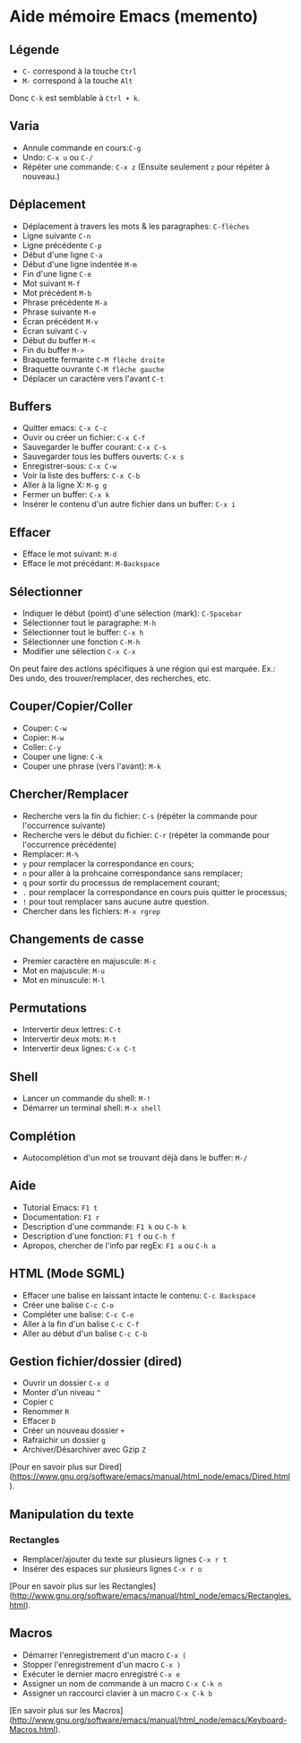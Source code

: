 Aide mémoire Emacs (memento)
================================

## Légende

* `C-` correspond à la touche `Ctrl`
* `M-` correspond à la touche `Alt`

Donc `C-k` est semblable à `Ctrl + k`.

## Varia

* Annule commande en cours:`C-g`
* Undo: `C-x u` ou `C-/`
* Répéter une commande: `C-x z` (Ensuite seulement `z` pour répéter à nouveau.)

## Déplacement

* Déplacement à travers les mots & les paragraphes: `C-flèches`
* Ligne suivante `C-n`
* Ligne précédente `C-p`
* Début d'une ligne `C-a`
* Début d'une ligne indentée `M-m`
* Fin d'une ligne `C-e`
* Mot suivant `M-f`
* Mot précédent `M-b`
* Phrase précédente `M-a`
* Phrase suivante `M-e`
* Écran précédent `M-v`
* Écran suivant `C-v`
* Début du buffer `M-<`
* Fin du buffer `M->`
* Braquette fermante `C-M flèche droite`
* Braquette ouvrante `C-M flèche gauche`
* Déplacer un caractère vers l'avant `C-t`

## Buffers

* Quitter emacs: `C-x C-c`
* Ouvir ou créer un fichier: `C-x C-f`
* Sauvegarder le buffer courant: `C-x C-s`
* Sauvegarder tous les buffers ouverts: `C-x s`
* Enregistrer-sous: `C-x C-w`
* Voir la liste des buffers: `C-x C-b`
* Aller à la ligne X: `M-g g`
* Fermer un buffer: `C-x k`
* Insérer le contenu d'un autre fichier dans un buffer: `C-x i`

## Effacer

* Efface le mot suivant: `M-d`
* Efface le mot précédant: `M-Backspace`

## Sélectionner

* Indiquer le début (point) d'une sélection (mark): `C-Spacebar`
* Sélectionner tout le paragraphe: `M-h`
* Sélectionner tout le buffer: `C-x h`
* Sélectionner une fonction `C-M-h`
* Modifier une sélection `C-x C-x`

On peut faire des actions spécifiques à une région qui est marquée. Ex.: Des undo, des trouver/remplacer, des recherches, etc.

## Couper/Copier/Coller

* Couper: `C-w`
* Copier: `M-w`
* Coller: `C-y`
* Couper une ligne: `C-k`
* Couper une phrase (vers l'avant): `M-k`

## Chercher/Remplacer

* Recherche vers la fin du fichier: `C-s` (répéter la commande pour l'occurrence suivante)
* Recherche vers le début du fichier: `C-r` (répéter la commande pour l'occurrence précédente)
* Remplacer: `M-%`
 * `y` pour remplacer la correspondance en cours;
 * `n` pour aller à la prohcaine correspondance sans remplacer;
 * `q` pour sortir du processus de remplacement courant;
 * `.` pour remplacer la correspondance en cours puis quitter le processus;
 * `!` pour tout remplacer sans aucune autre question.
* Chercher dans les fichiers: `M-x rgrep`

## Changements de casse

* Premier caractère en majuscule: `M-c`
* Mot en majuscule: `M-u`
* Mot en minuscule: `M-l`

## Permutations

* Intervertir deux lettres: `C-t`
* Intervertir deux mots: `M-t`
* Intervertir deux lignes: `C-x C-t`

## Shell

* Lancer un commande du shell: `M-!`
* Démarrer un terminal shell: `M-x shell`

## Complétion

* Autocomplétion d'un mot se trouvant déjà dans le buffer: `M-/`

## Aide

* Tutorial Emacs: `F1 t`
* Documentation: `F1 r`
* Description d'une commande: `F1 k` ou `C-h k`
* Description d'une fonction: `F1 f` ou `C-h f`
* Apropos, chercher de l'info par regEx: `F1 a` ou `C-h a`

## HTML (Mode SGML)

* Effacer une balise en laissant intacte le contenu: `C-c Backspace`
* Créer une balise `C-c C-o`
* Compléter une balise: `C-c C-e`
* Aller à la fin d'un balise `C-c C-f`
* Aller au début d'un balise `C-c C-b`

## Gestion fichier/dossier (dired)

* Ouvrir un dossier `C-x d`
* Monter d'un niveau `^`
* Copier `C`
* Renommer `R`
* Effacer `D`
* Créer un nouveau dossier `+`
* Rafraichir un dossier `g`
* Archiver/Désarchiver avec Gzip `Z`

[Pour en savoir plus sur Dired] (https://www.gnu.org/software/emacs/manual/html_node/emacs/Dired.html).

## Manipulation du texte

### Rectangles

* Remplacer/ajouter du texte sur plusieurs lignes `C-x r t`
* Insérer des espaces sur plusieurs lignes `C-x r o`

[Pour en savoir plus sur les Rectangles] (http://www.gnu.org/software/emacs/manual/html_node/emacs/Rectangles.html).

## Macros

* Démarrer l'enregistrement d'un macro `C-x (`
* Stopper l'enregistrement d'un macro `C-x )`
* Exécuter le dernier macro enregistré `C-x e`
* Assigner un nom de commande à un macro `C-x C-k n`
* Assigner un raccourci clavier à un macro `C-x C-k b`

[En savoir plus sur les Macros] (http://www.gnu.org/software/emacs/manual/html_node/emacs/Keyboard-Macros.html).

